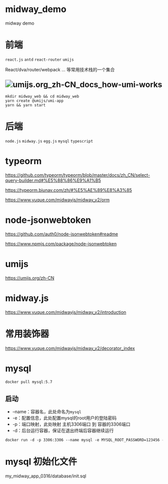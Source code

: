 # midway_demo
midway demo
# 

# 前端

`react.js` `antd` `react-router` `umijs`

React/dva/router/webpack ...  等常用技术栈的一个集合

### <img src="https://img.alicdn.com/tfs/TB1hE8ywrr1gK0jSZFDXXb9yVXa-1227-620.png" alt="umijs.org_zh-CN_docs_how-umi-works" style="zoom:150%;" />

```
mkdir midway_web && cd midway_web
yarn create @umijs/umi-app
yarn && yarn start
```

# 后端

`node.js` `midway.js` `egg.js` `mysql` `typescript`

# typeorm

https://github.com/typeorm/typeorm/blob/master/docs/zh_CN/select-query-builder.md#%E5%88%86%E9%A1%B5

https://typeorm.biunav.com/zh/#%E5%AE%89%E8%A3%85

https://www.yuque.com/midwayjs/midway_v2/orm

# node-jsonwebtoken

https://github.com/auth0/node-jsonwebtoken#readme

https://www.npmjs.com/package/node-jsonwebtoken

# umijs

 https://umijs.org/zh-CN

# midway.js

https://www.yuque.com/midwayjs/midway_v2/introduction

# 常用装饰器

https://www.yuque.com/midwayjs/midway_v2/decorator_index

# mysql

```dockerfile
docker pull mysql:5.7
```

## 启动

- –name：容器名，此处命名为`mysql`
- -e：配置信息，此处配置mysql的root用户的登陆密码
- -p：端口映射，此处映射 主机3306端口 到 容器的3306端口
- -d：后台运行容器，保证在退出终端后容器继续运行

```dockerfile
docker run -d -p 3306:3306 --name mysql -e MYSQL_ROOT_PASSWORD=123456 -d mysql:5.7
```
# mysql 初始化文件
my_midway_app_0316/database/init.sql

